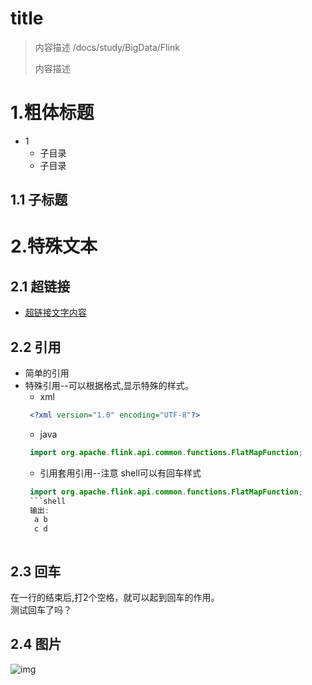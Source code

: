 # title
> 内容描述 /docs/study/BigData/Flink
> 
> 内容描述

# 1.粗体标题
+ 1
  + 子目录
  + 子目录

## 1.1 子标题

# 2.特殊文本
## 2.1 超链接
+ [超链接文字内容](https://www.baidu.com)

## 2.2 引用
+ 简单的引用 ```  ```
+ 特殊引用--可以根据格式,显示特殊的样式。
  + xml
  ```xml
   <?xml version="1.0" encoding="UTF-8"?>
  ```
  + java
  ```java
   import org.apache.flink.api.common.functions.FlatMapFunction;
  ```
  + 引用套用引用--注意 shell可以有回车样式
  ```java
   import org.apache.flink.api.common.functions.FlatMapFunction;
   ```shell
   输出:
    a b 
    c d
   ```
  ```
## 2.3 回车
  在一行的结束后,打2个空格，就可以起到回车的作用。  
  测试回车了吗？
## 2.4 图片
 ![img](https://img-blog.csdnimg.cn/20191124113558631.png)
 

 
